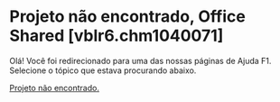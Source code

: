 
# Projeto não encontrado, Office Shared [vblr6.chm1040071]

Olá! Você foi redirecionado para uma das nossas páginas de Ajuda F1. Selecione o tópico que estava procurando abaixo.

[Projeto não encontrado.](http://msdn.microsoft.com/library/8f31dd3d-4f7f-d398-390d-239582e0459b%28Office.15%29.aspx)
